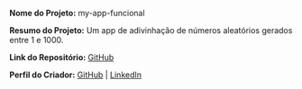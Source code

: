 **Nome do Projeto:** my-app-funcional

**Resumo do Projeto:** Um app de adivinhação de números aleatórios gerados entre 1 e 1000.

**Link do Repositório:** [GitHub](https://github.com/cheergabs/game-mobile)

**Perfil do Criador:** [GitHub](https://github.com/cheergabs) | [LinkedIn](https://www.linkedin.com/in/gabriel-gomes-ferreira/)
